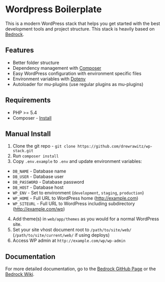 # Wordpress Boilerplate
This is a modern WordPress stack that helps you get started with the best development tools and project structure. This stack is heavily based on [Bedrock](https://github.com/roots/bedrock).

## Features

* Better folder structure
* Dependency management with [Composer](http://getcomposer.org)
* Easy WordPress configuration with environment specific files
* Environment variables with [Dotenv](https://github.com/vlucas/phpdotenv)
* Autoloader for mu-plugins (use regular plugins as mu-plugins)

## Requirements

* PHP >= 5.4
* Composer - [Install](https://getcomposer.org/doc/00-intro.md#installation-linux-unix-osx)

## Manual Install

1. Clone the git repo - `git clone https://github.com/drewrawitz/wp-stack.git`
2. Run `composer install`
3. Copy `.env.example` to `.env` and update environment variables:
  * `DB_NAME` - Database name
  * `DB_USER` - Database user
  * `DB_PASSWORD` - Database password
  * `DB_HOST` - Database host
  * `WP_ENV` - Set to environment (`development`, `staging`, `production`)
  * `WP_HOME` - Full URL to WordPress home (http://example.com)
  * `WP_SITEURL` - Full URL to WordPress including subdirectory (http://example.com/wp)
4. Add theme(s) in `web/app/themes` as you would for a normal WordPress site.
4. Set your site vhost document root to `/path/to/site/web/` (`/path/to/site/current/web/` if using deploys)
5. Access WP admin at `http://example.com/wp/wp-admin`

## Documentation

For more detailed documentation, go to the [Bedrock GitHub Page](https://github.com/roots/bedrock) or the [Bedrock Wiki](https://github.com/roots/bedrock/wiki).
